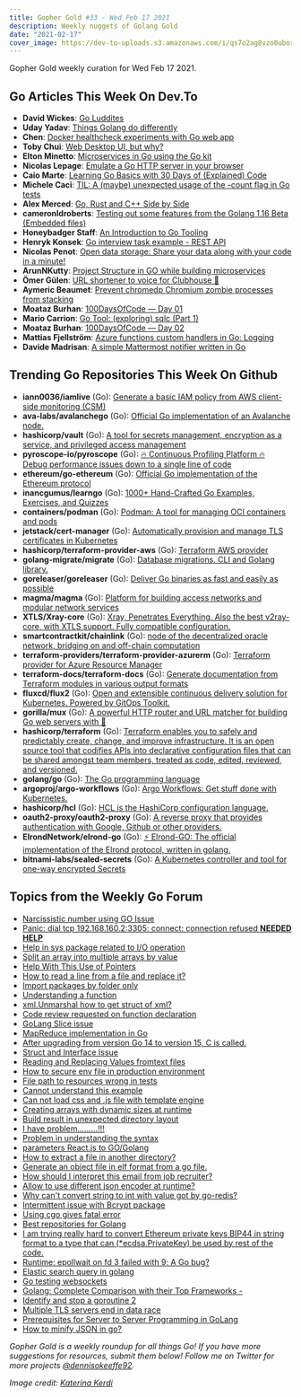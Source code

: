 ```yaml
---
title: Gopher Gold #33 - Wed Feb 17 2021
description: Weekly nuggets of Golang Gold
date: "2021-02-17"
cover_image: https://dev-to-uploads.s3.amazonaws.com/i/qs7o2ag8vzo0uborgc7v.png
---
```


Gopher Gold weekly curation for Wed Feb 17 2021.

## Go Articles This Week On Dev.To

- **David Wickes**: [Go Luddites](https://dev.to/gypsydave5/go-luddites-b4i)
- **Uday Yadav**: [Things Golang do differently](https://dev.to/dev117uday/things-golang-do-differently-2n82)
- **Chen**: [Docker healthcheck experiments with Go web app](https://dev.to/chen/docker-healthcheck-experiments-with-go-web-app-3c3p)
- **Toby Chui**: [Web Desktop UI, but why?](https://dev.to/tobychui/web-desktop-ui-but-why-418)
- **Elton Minetto**: [Microservices in Go using the Go kit](https://dev.to/eminetto/microservices-in-go-using-the-go-kit-jjf)
- **Nicolas Lepage**: [Emulate a Go HTTP server in your browser](https://dev.to/nlepage/emulate-a-go-http-server-in-your-browser-32)
- **Caio Marte**: [Learning Go Basics with 30 Days of (Explained) Code](https://dev.to/caiomarte/learning-go-basics-with-30-days-of-explained-code-n4e)
- **Michele Caci**: [TIL: A (maybe) unexpected usage of the -count flag in Go tests](https://dev.to/mcaci/til-a-maybe-unexpected-usage-of-the-count-flag-in-go-tests-3dip)
- **Alex Merced**: [Go, Rust and C++ Side by Side](https://dev.to/alexmercedcoder/go-rust-and-c-side-by-side-4b7d)
- **cameronldroberts**: [Testing out some features from the Golang 1.16 Beta (Embedded files)](https://dev.to/cameronldroberts/testing-out-some-features-from-the-golang-1-16-beta-embedded-files-2f66)
- **Honeybadger Staff**: [An Introduction to Go Tooling](https://dev.to/honeybadger/an-introduction-to-go-tooling-3cl8)
- **Henryk Konsek**: [Go interview task example - REST API](https://dev.to/hekonsek/go-interview-task-example-rest-api-54ld)
- **Nicolas Penot**: [Open data storage: Share your data along with your code in a minute!](https://dev.to/siodb/open-data-storage-share-your-data-along-with-your-code-in-a-minute-1ie6)
- **ArunNKutty**: [Project Structure in GO while building microservices](https://dev.to/arunnkutty/project-structure-in-go-while-building-microservices-hnk)
- **Ömer Gülen**: [URL shortener to voice for Clubhouse 👋](https://dev.to/omergulen/url-shortener-to-voice-for-clubhouse-4h2g)
- **Aymeric Beaumet**: [Prevent chromedp Chromium zombie processes from stacking](https://dev.to/aymericbeaumet/prevent-chromedp-chromium-zombie-processes-from-stacking-2221)
- **Moataz Burhan**: [100DaysOfCode — Day 01](https://dev.to/moatazburhan/100daysofcode-day-01-5do7)
- **Mario Carrion**: [Go Tool: (exploring) sqlc (Part 1)](https://dev.to/mariocarrion/go-tool-exploring-sqlc-part-1-1l9h)
- **Moataz Burhan**: [100DaysOfCode — Day 02](https://dev.to/moatazburhan/100daysofcode-day-02-565a)
- **Mattias Fjellström**: [Azure functions custom handlers in Go: Logging](https://dev.to/mattiasfjellstrom/azure-functions-custom-handlers-in-go-logging-31bp)
- **Davide Madrisan**: [A simple Mattermost notifier written in Go](https://dev.to/madrisan/a-simple-mattermost-notifier-written-in-go-281o)

<Ad/>

## Trending Go Repositories This Week On Github

- **iann0036/iamlive** (Go): [Generate a basic IAM policy from AWS client-side monitoring (CSM)](https://github.com/iann0036/iamlive)
- **ava-labs/avalanchego** (Go): [Official Go implementation of an Avalanche node.](https://github.com/ava-labs/avalanchego)
- **hashicorp/vault** (Go): [A tool for secrets management, encryption as a service, and privileged access management](https://github.com/hashicorp/vault)
- **pyroscope-io/pyroscope** (Go): [🔥 Continuous Profiling Platform 🔥 Debug performance issues down to a single line of code](https://github.com/pyroscope-io/pyroscope)
- **ethereum/go-ethereum** (Go): [Official Go implementation of the Ethereum protocol](https://github.com/ethereum/go-ethereum)
- **inancgumus/learngo** (Go): [1000+ Hand-Crafted Go Examples, Exercises, and Quizzes](https://github.com/inancgumus/learngo)
- **containers/podman** (Go): [Podman: A tool for managing OCI containers and pods](https://github.com/containers/podman)
- **jetstack/cert-manager** (Go): [Automatically provision and manage TLS certificates in Kubernetes](https://github.com/jetstack/cert-manager)
- **hashicorp/terraform-provider-aws** (Go): [Terraform AWS provider](https://github.com/hashicorp/terraform-provider-aws)
- **golang-migrate/migrate** (Go): [Database migrations. CLI and Golang library.](https://github.com/golang-migrate/migrate)
- **goreleaser/goreleaser** (Go): [Deliver Go binaries as fast and easily as possible](https://github.com/goreleaser/goreleaser)
- **magma/magma** (Go): [Platform for building access networks and modular network services](https://github.com/magma/magma)
- **XTLS/Xray-core** (Go): [Xray, Penetrates Everything. Also the best v2ray-core, with XTLS support. Fully compatible configuration.](https://github.com/XTLS/Xray-core)
- **smartcontractkit/chainlink** (Go): [node of the decentralized oracle network, bridging on and off-chain computation](https://github.com/smartcontractkit/chainlink)
- **terraform-providers/terraform-provider-azurerm** (Go): [Terraform provider for Azure Resource Manager](https://github.com/terraform-providers/terraform-provider-azurerm)
- **terraform-docs/terraform-docs** (Go): [Generate documentation from Terraform modules in various output formats](https://github.com/terraform-docs/terraform-docs)
- **fluxcd/flux2** (Go): [Open and extensible continuous delivery solution for Kubernetes. Powered by GitOps Toolkit.](https://github.com/fluxcd/flux2)
- **gorilla/mux** (Go): [A powerful HTTP router and URL matcher for building Go web servers with 🦍](https://github.com/gorilla/mux)
- **hashicorp/terraform** (Go): [Terraform enables you to safely and predictably create, change, and improve infrastructure. It is an open source tool that codifies APIs into declarative configuration files that can be shared amongst team members, treated as code, edited, reviewed, and versioned.](https://github.com/hashicorp/terraform)
- **golang/go** (Go): [The Go programming language](https://github.com/golang/go)
- **argoproj/argo-workflows** (Go): [Argo Workflows: Get stuff done with Kubernetes.](https://github.com/argoproj/argo-workflows)
- **hashicorp/hcl** (Go): [HCL is the HashiCorp configuration language.](https://github.com/hashicorp/hcl)
- **oauth2-proxy/oauth2-proxy** (Go): [A reverse proxy that provides authentication with Google, Github or other providers.](https://github.com/oauth2-proxy/oauth2-proxy)
- **ElrondNetwork/elrond-go** (Go): [⚡ Elrond-GO: The official implementation of the Elrond protocol, written in golang.](https://github.com/ElrondNetwork/elrond-go)
- **bitnami-labs/sealed-secrets** (Go): [A Kubernetes controller and tool for one-way encrypted Secrets](https://github.com/bitnami-labs/sealed-secrets)

<Ad/>

## Topics from the Weekly Go Forum

- [Narcissistic number using GO Issue](https://forum.golangbridge.org/t/narcissistic-number-using-go-issue/22368)
- [Panic: dial tcp 192.168.160.2:3305: connect: connection refused **NEEDED HELP**](https://forum.golangbridge.org/t/panic-dial-tcp-192-168-160-2-connect-connection-refused-needed-help/22420)
- [Help in sys package related to I/O operation](https://forum.golangbridge.org/t/help-in-sys-package-related-to-i-o-operation/22426)
- [Split an array into multiple arrays by value](https://forum.golangbridge.org/t/split-an-array-into-multiple-arrays-by-value/22418)
- [Help With This Use of Pointers](https://forum.golangbridge.org/t/help-with-this-use-of-pointers/22381)
- [How to read a line from a file and replace it?](https://forum.golangbridge.org/t/how-to-read-a-line-from-a-file-and-replace-it/22416)
- [Import packages by folder only](https://forum.golangbridge.org/t/import-packages-by-folder-only/22443)
- [Understanding a function](https://forum.golangbridge.org/t/understanding-a-function/22431)
- [xml.Unmarshal how to get struct of xml?](https://forum.golangbridge.org/t/xml-unmarshal-how-to-get-struct-of-xml/22436)
- [Code review requested on function declaration](https://forum.golangbridge.org/t/code-review-requested-on-function-declaration/22429)
- [GoLang Slice issue](https://forum.golangbridge.org/t/golang-slice-issue/22367)
- [MapReduce implementation in Go](https://forum.golangbridge.org/t/mapreduce-implementation-in-go/22441)
- [After upgrading from version Go 14 to version 15, C is called.](https://forum.golangbridge.org/t/after-upgrading-from-version-go-14-to-version-15-c-is-called/22393)
- [Struct and Interface Issue](https://forum.golangbridge.org/t/struct-and-interface-issue/22373)
- [Reading and Replacing Values fromtext files](https://forum.golangbridge.org/t/reading-and-replacing-values-fromtext-files/22434)
- [How to secure env file in production environment](https://forum.golangbridge.org/t/how-to-secure-env-file-in-production-environment/22439)
- [File path to resources wrong in tests](https://forum.golangbridge.org/t/file-path-to-resources-wrong-in-tests/22437)
- [Cannot understand this example](https://forum.golangbridge.org/t/cannot-understand-this-example/22444)
- [Can not load css and .js file with template engine](https://forum.golangbridge.org/t/can-not-load-css-and-js-file-with-template-engine/22383)
- [Creating arrays with dynamic sizes at runtime](https://forum.golangbridge.org/t/creating-arrays-with-dynamic-sizes-at-runtime/22447)
- [Build result in unexpected directory layout](https://forum.golangbridge.org/t/build-result-in-unexpected-directory-layout/22422)
- [I have problem.........!!!](https://forum.golangbridge.org/t/i-have-problem/22409)
- [Problem in understanding the syntax](https://forum.golangbridge.org/t/problem-in-understanding-the-syntax/22380)
- [parameters React.js to GO/Golang](https://forum.golangbridge.org/t/parameters-react-js-to-go-golang/22413)
- [How to extract a file in another directory?](https://forum.golangbridge.org/t/how-to-extract-a-file-in-another-directory/22419)
- [Generate an object file in elf format from a go file.](https://forum.golangbridge.org/t/generate-an-object-file-in-elf-format-from-a-go-file/22391)
- [How should I interpret this email from job recruiter?](https://forum.golangbridge.org/t/how-should-i-interpret-this-email-from-job-recruiter/22411)
- [Allow to use different json encoder at runtime?](https://forum.golangbridge.org/t/allow-to-use-different-json-encoder-at-runtime/22387)
- [Why can't convert string to int with value got by go-redis?](https://forum.golangbridge.org/t/why-cant-convert-string-to-int-with-value-got-by-go-redis/22405)
- [Intermittent issue with Bcrypt package](https://forum.golangbridge.org/t/intermittent-issue-with-bcrypt-package/22397)
- [Using cgo gives fatal error](https://forum.golangbridge.org/t/using-cgo-gives-fatal-error/22384)
- [Best repositories for Golang](https://forum.golangbridge.org/t/best-repositories-for-golang/22401)
- [I am trying really hard to convert Ethereum private keys BIP44 in string format to a type that can (\*ecdsa.PrivateKey) be used by rest of the code.](https://forum.golangbridge.org/t/i-am-trying-really-hard-to-convert-ethereum-private-keys-bip44-in-string-format-to-a-type-that-can-ecdsa-privatekey-be-used-by-rest-of-the-code/22407)
- [Runtime: epollwait on fd 3 failed with 9; A Go bug?](https://forum.golangbridge.org/t/runtime-epollwait-on-fd-3-failed-with-9-a-go-bug/22376)
- [Elastic search query in golang](https://forum.golangbridge.org/t/elastic-search-query-in-golang/22428)
- [Go testing websockets](https://forum.golangbridge.org/t/go-testing-websockets/22395)
- [Golang: Complete Comparison with their Top Frameworks -](https://forum.golangbridge.org/t/golang-complete-comparison-with-their-top-frameworks/22399)
- [Identify and stop a goroutine 2](https://forum.golangbridge.org/t/identify-and-stop-a-goroutine-2/22452)
- [Multiple TLS servers end in data race](https://forum.golangbridge.org/t/multiple-tls-servers-end-in-data-race/22446)
- [Prerequisites for Server to Server Programming in GoLang](https://forum.golangbridge.org/t/prerequisites-for-server-to-server-programming-in-golang/22403)
- [How to minify JSON in go?](https://forum.golangbridge.org/t/how-to-minify-json-in-go/22455)

_Gopher Gold is a weekly roundup for all things Go! If you have more suggestions for resources, submit them below! Follow me on Twitter for more projects [@dennisokeeffe92](https://twitter.com/dennisokeeffe92)._

_Image credit: [Katerina Kerdi](https://unsplash.com/@katekerdi)_
